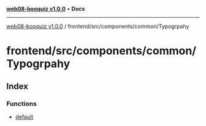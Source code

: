[**web08-booquiz v1.0.0**](../../../../../README.md) • **Docs**

***

[web08-booquiz v1.0.0](../../../../../modules.md) / frontend/src/components/common/Typogrpahy

# frontend/src/components/common/Typogrpahy

## Index

### Functions

- [default](functions/default.md)
